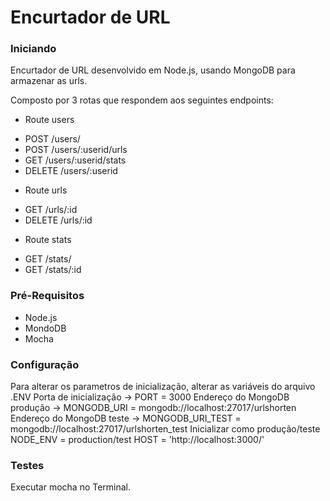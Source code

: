 # Encurtador de URL


### Iniciando

Encurtador de URL desenvolvido em Node.js, usando MongoDB para armazenar as urls. 

Composto por 3 rotas que respondem aos seguintes endpoints: 
* Route users
- POST   /users/
- POST   /users/:userid/urls
- GET    /users/:userid/stats
- DELETE /users/:userid

* Route urls
- GET    /urls/:id
- DELETE /urls/:id

* Route stats
- GET /stats/
- GET /stats/:id


### Pré-Requisitos

* Node.js 
* MondoDB
* Mocha 


### Configuração

Para alterar os parametros de inicialização, alterar as variáveis do arquivo .ENV
Porta de inicialização -> PORT = 3000
Endereço do MongoDB produção -> MONGODB_URI = mongodb://localhost:27017/urlshorten
Endereço do MongoDB teste -> MONGODB_URI_TEST = mongodb://localhost:27017/urlshorten_test
Inicializar como produção/teste NODE_ENV = production/test
HOST = 'http://localhost:3000/'


### Testes

Executar mocha no Terminal.
